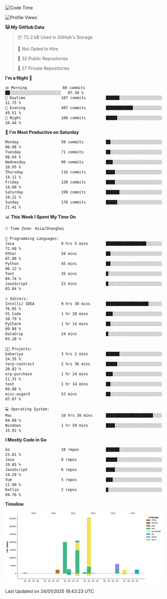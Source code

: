 <!--START_SECTION:waka-->
![Code Time](http://img.shields.io/badge/Code%20Time-3%2C976%20hrs%2022%20mins-blue)

![Profile Views](http://img.shields.io/badge/Profile%20Views-0-blue)

**🐱 My GitHub Data** 

> 📦 72.2 kB Used in GitHub's Storage 
 > 
> 🚫 Not Opted to Hire
 > 
> 📜 32 Public Repositories 
 > 
> 🔑 27 Private Repositories 
 > 
**I'm a Night 🦉** 

```text
🌞 Morning                60 commits          ██░░░░░░░░░░░░░░░░░░░░░░░   07.30 % 
🌆 Daytime                187 commits         ██████░░░░░░░░░░░░░░░░░░░   22.75 % 
🌃 Evening                407 commits         ████████████░░░░░░░░░░░░░   49.51 % 
🌙 Night                  168 commits         █████░░░░░░░░░░░░░░░░░░░░   20.44 % 
```
📅 **I'm Most Productive on Saturday** 

```text
Monday                   50 commits          ██░░░░░░░░░░░░░░░░░░░░░░░   06.08 % 
Tuesday                  71 commits          ██░░░░░░░░░░░░░░░░░░░░░░░   08.64 % 
Wednesday                90 commits          ███░░░░░░░░░░░░░░░░░░░░░░   10.95 % 
Thursday                 116 commits         ████░░░░░░░░░░░░░░░░░░░░░   14.11 % 
Friday                   120 commits         ████░░░░░░░░░░░░░░░░░░░░░   14.60 % 
Saturday                 199 commits         ██████░░░░░░░░░░░░░░░░░░░   24.21 % 
Sunday                   176 commits         █████░░░░░░░░░░░░░░░░░░░░   21.41 % 
```


📊 **This Week I Spent My Time On** 

```text
🕑︎ Time Zone: Asia/Shanghai

💬 Programming Languages: 
Java                     9 hrs 5 mins        ██████████████████░░░░░░░   72.68 % 
Other                    58 mins             ██░░░░░░░░░░░░░░░░░░░░░░░   07.80 % 
Python                   45 mins             ██░░░░░░░░░░░░░░░░░░░░░░░   06.12 % 
Text                     35 mins             █░░░░░░░░░░░░░░░░░░░░░░░░   04.74 % 
JavaScript               22 mins             █░░░░░░░░░░░░░░░░░░░░░░░░   03.04 % 

🔥 Editors: 
IntelliJ IDEA            9 hrs 30 mins       ███████████████████░░░░░░   76.05 % 
VS Code                  1 hr 20 mins        ███░░░░░░░░░░░░░░░░░░░░░░   10.79 % 
PyCharm                  1 hr 14 mins        ██░░░░░░░░░░░░░░░░░░░░░░░   09.88 % 
DataGrip                 24 mins             █░░░░░░░░░░░░░░░░░░░░░░░░   03.28 % 

🐱‍💻 Projects: 
bahariya                 3 hrs 2 mins        ██████░░░░░░░░░░░░░░░░░░░   24.35 % 
terp-contract            2 hrs 36 mins       █████░░░░░░░░░░░░░░░░░░░░   20.82 % 
erp-purchase             1 hr 24 mins        ███░░░░░░░░░░░░░░░░░░░░░░   11.31 % 
test                     1 hr 14 mins        ██░░░░░░░░░░░░░░░░░░░░░░░   09.88 % 
misc-asgard              53 mins             ██░░░░░░░░░░░░░░░░░░░░░░░   07.07 % 

💻 Operating System: 
Mac                      10 hrs 30 mins      █████████████████████░░░░   84.08 % 
Windows                  1 hr 59 mins        ████░░░░░░░░░░░░░░░░░░░░░   15.92 % 
```

**I Mostly Code in Go** 

```text
Go                       10 repos            ██████░░░░░░░░░░░░░░░░░░░   23.81 % 
Java                     8 repos             █████░░░░░░░░░░░░░░░░░░░░   19.05 % 
JavaScript               6 repos             ████░░░░░░░░░░░░░░░░░░░░░   14.29 % 
Vue                      5 repos             ███░░░░░░░░░░░░░░░░░░░░░░   11.90 % 
Kotlin                   2 repos             █░░░░░░░░░░░░░░░░░░░░░░░░   04.76 % 
```



**Timeline**

![Lines of Code chart](https://raw.githubusercontent.com/youtiaoguagua/youtiaoguagua/master/assets/bar_graph.png)


 Last Updated on 24/01/2025 18:43:23 UTC
<!--END_SECTION:waka-->